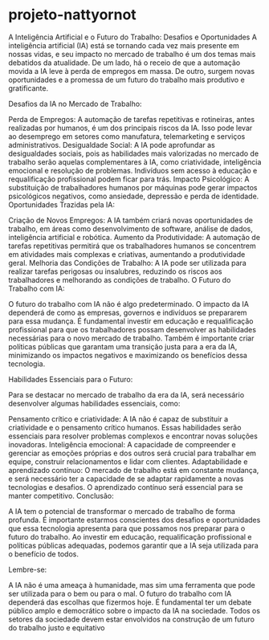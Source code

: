 # projeto-nattyornot


A Inteligência Artificial e o Futuro do Trabalho: Desafios e Oportunidades
A inteligência artificial (IA) está se tornando cada vez mais presente em nossas vidas, e seu impacto no mercado de trabalho é um dos temas mais debatidos da atualidade. De um lado, há o receio de que a automação movida a IA leve à perda de empregos em massa. De outro, surgem novas oportunidades e a promessa de um futuro do trabalho mais produtivo e gratificante.

Desafios da IA no Mercado de Trabalho:

Perda de Empregos: A automação de tarefas repetitivas e rotineiras, antes realizadas por humanos, é um dos principais riscos da IA. Isso pode levar ao desemprego em setores como manufatura, telemarketing e serviços administrativos.
Desigualdade Social: A IA pode aprofundar as desigualdades sociais, pois as habilidades mais valorizadas no mercado de trabalho serão aquelas complementares à IA, como criatividade, inteligência emocional e resolução de problemas. Indivíduos sem acesso à educação e requalificação profissional podem ficar para trás.
Impacto Psicológico: A substituição de trabalhadores humanos por máquinas pode gerar impactos psicológicos negativos, como ansiedade, depressão e perda de identidade.
Oportunidades Trazidas pela IA:

Criação de Novos Empregos: A IA também criará novas oportunidades de trabalho, em áreas como desenvolvimento de software, análise de dados, inteligência artificial e robótica.
Aumento da Produtividade: A automação de tarefas repetitivas permitirá que os trabalhadores humanos se concentrem em atividades mais complexas e criativas, aumentando a produtividade geral.
Melhoria das Condições de Trabalho: A IA pode ser utilizada para realizar tarefas perigosas ou insalubres, reduzindo os riscos aos trabalhadores e melhorando as condições de trabalho.
O Futuro do Trabalho com IA:

O futuro do trabalho com IA não é algo predeterminado. O impacto da IA dependerá de como as empresas, governos e indivíduos se prepararem para essa mudança. É fundamental investir em educação e requalificação profissional para que os trabalhadores possam desenvolver as habilidades necessárias para o novo mercado de trabalho. Também é importante criar políticas públicas que garantam uma transição justa para a era da IA, minimizando os impactos negativos e maximizando os benefícios dessa tecnologia.

Habilidades Essenciais para o Futuro:

Para se destacar no mercado de trabalho da era da IA, será necessário desenvolver algumas habilidades essenciais, como:

Pensamento crítico e criatividade: A IA não é capaz de substituir a criatividade e o pensamento crítico humanos. Essas habilidades serão essenciais para resolver problemas complexos e encontrar novas soluções inovadoras.
Inteligência emocional: A capacidade de compreender e gerenciar as emoções próprias e dos outros será crucial para trabalhar em equipe, construir relacionamentos e lidar com clientes.
Adaptabilidade e aprendizado contínuo: O mercado de trabalho está em constante mudança, e será necessário ter a capacidade de se adaptar rapidamente a novas tecnologias e desafios. O aprendizado contínuo será essencial para se manter competitivo.
Conclusão:

A IA tem o potencial de transformar o mercado de trabalho de forma profunda. É importante estarmos conscientes dos desafios e oportunidades que essa tecnologia apresenta para que possamos nos preparar para o futuro do trabalho. Ao investir em educação, requalificação profissional e políticas públicas adequadas, podemos garantir que a IA seja utilizada para o benefício de todos.

Lembre-se:

A IA não é uma ameaça à humanidade, mas sim uma ferramenta que pode ser utilizada para o bem ou para o mal. O futuro do trabalho com IA dependerá das escolhas que fizermos hoje.
É fundamental ter um debate público amplo e democrático sobre o impacto da IA na sociedade. Todos os setores da sociedade devem estar envolvidos na construção de um futuro do trabalho justo e equitativo
